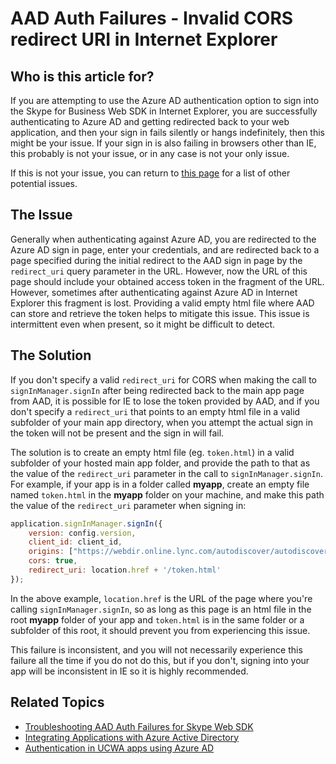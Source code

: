 # AAD Auth Failures - Invalid CORS redirect URI in Internet Explorer

## Who is this article for?

If you are attempting to use the Azure AD authentication option to sign into the Skype for Business Web SDK in Internet Explorer, you are successfully authenticating to Azure AD and getting redirected back to your web application, and then your sign in fails silently or hangs indefinitely, then this might be your issue. If your sign in is also failing in browsers other than IE, this probably is not your issue, or in any case is not your only issue.

If this is not your issue, you can return to [this page](./AADAuthFailures.md) for a list of other potential issues.

## The Issue

Generally when authenticating against Azure AD, you are redirected to the Azure AD sign in page, enter your credentials, and are redirected back to a page specified during the initial redirect to the AAD sign in page by the `redirect_uri` query parameter in the URL. However, now the URL of this page should include your obtained access token in the fragment of the URL. However, sometimes after authenticating against Azure AD in Internet Explorer this fragment is lost. Providing a valid empty html file where AAD can store and retrieve the token helps to mitigate this issue. This issue is intermittent even when present, so it might be difficult to detect.

## The Solution

If you don't specify a valid `redirect_uri` for CORS when making the call to `signInManager.signIn` after being redirected back to the main app page from AAD, it is possible for IE to lose the token provided by AAD, and if you don't specify a `redirect_uri` that points to an empty html file in a valid subfolder of your main app directory, when you attempt the actual sign in the token will not be present and the sign in will fail.

The solution is to create an empty html file (eg. `token.html`) in a valid subfolder of your hosted main app folder, and provide the path to that as the value of the `redirect_uri` parameter in the call to `signInManager.signIn`. For example, if your app is in a folder called **myapp**, create an empty file named `token.html` in the **myapp** folder on your machine, and make this path the value of the `redirect_uri` parameter when signing in:

``` js
application.signInManager.signIn({
    version: config.version,
    client_id: client_id,
    origins: ["https://webdir.online.lync.com/autodiscover/autodiscoverservice.svc/root"],
    cors: true,
    redirect_uri: location.href + '/token.html'
});
```

In the above example, `location.href` is the URL of the page where you're calling `signInManager.signIn`, so as long as this page is an html file in the root **myapp** folder of your app and `token.html` is in the same folder or a subfolder of this root, it should prevent you from experiencing this issue.

This failure is inconsistent, and you will not necessarily experience this failure all the time if you do not do this, but if you don't, signing into your app will be inconsistent in IE so it is highly recommended.

## Related Topics

- [Troubleshooting AAD Auth Failures for Skype Web SDK](./AADAuthFailures.md)
- [Integrating Applications with Azure Active Directory](https://docs.microsoft.com/en-us/azure/active-directory/active-directory-integrating-applications)
- [Authentication in UCWA apps using Azure AD](../../../../UCWA/AuthenticationUsingAzureAD.md)
